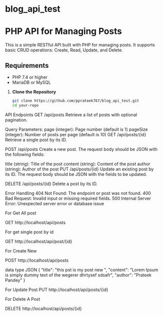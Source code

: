 # blog_api_test

# PHP API for Managing Posts

This is a simple RESTful API built with PHP for managing posts. It supports basic CRUD operations: Create, Read, Update, and Delete.

## Requirements

- PHP 7.4 or higher
- MariaDB or MySQL

1. **Clone the Repository**

   ```bash
   git clone https://github.com/pprateek767/blog_api_test.git
   cd your-repo


API Endpoints
GET /api/posts
Retrieve a list of posts with optional pagination.

Query Parameters:
page (integer): Page number (default is 1)
pageSize (integer): Number of posts per page (default is 10)
GET /api/posts/{id}
Retrieve a single post by its ID.

POST /api/posts
Create a new post. The request body should be JSON with the following fields:

title (string): Title of the post
content (string): Content of the post
author (string): Author of the post
PUT /api/posts/{id}
Update an existing post by its ID. The request body should be JSON with the fields to be updated.

DELETE /api/posts/{id}
Delete a post by its ID.

Error Handling
404 Not Found: The endpoint or post was not found.
400 Bad Request: Invalid input or missing required fields.
500 Internal Server Error: Unexpected server error or database issue

For Get All post 

GET http://localhost/api/posts

For get single post by id 

GET http://localhost/api/post/{id}

For Create New

POST http://localhost/api/posts

data type JSON 
{
   "title": "this pst is my post new ",
    "content": "Lorem Ipsum is simply dummy text of the wegerer dhrtysef sdsafr",
    "author": "Prateek Pandey"
}

For Update Post 
PUT http://localhost/api/posts/{id}


For Delete A Post

DELETE http://localhost/api/posts/{id}
